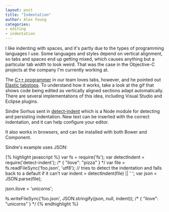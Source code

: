 ```yaml
---
layout: post
title: "Indentation"
author: Alex Young
categories:
- editing
- indentation
---
```


I like indenting with spaces, and it's partly due to the types of programming languages I use.  Some languages and styles depend on vertical alignment, so tabs and spaces end up getting mixed, which causes anything but a particular tab width to look weird.  That was the case in the Objective-C projects at the company I'm currently working at.

The [C++ programmer](https://twitter.com/gormlai) in our team loves tabs, however, and he pointed out [Elastic tabstops](http://nickgravgaard.com/elastictabstops/).  To understand how it works, take a look at the gif that shows code being edited as vertically aligned sections adapt automatically.  There are several implementations of this idea, including Visual Studio and Eclipse plugins.

Sindre Sorhus sent in [detect-indent](https://github.com/sindresorhus/detect-indent) which is a Node module for detecting and persisting indentation.  New text can be inserted with the correct indentation, and it can help configure your editor.

It also works in browsers, and can be installed with both Bower and Component.

Sindre's example uses JSON:

{% highlight javascript %}
var fs = require('fs');
var detectIndent = require('detect-indent');
/*
{
    "ilove": "pizza"
}
*/
var file = fs.readFileSync('foo.json', 'utf8');
// tries to detect the indentation and falls back to a default if it can't
var indent = detectIndent(file) || '    ';
var json = JSON.parse(file);

json.ilove = 'unicorns';

fs.writeFileSync('foo.json', JSON.stringify(json, null, indent));
/*
{
    "ilove": "unicorns"
}
*/
{% endhighlight %}
